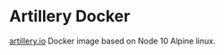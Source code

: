 # Artillery Docker

[artillery.io](https://artillery.io) Docker image based on Node 10 Alpine linux.
